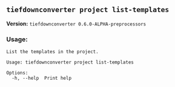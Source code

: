## `tiefdownconverter project list-templates`

**Version:** `tiefdownconverter 0.6.0-ALPHA-preprocessors`

### Usage:
```
List the templates in the project.

Usage: tiefdownconverter project list-templates

Options:
  -h, --help  Print help
```

